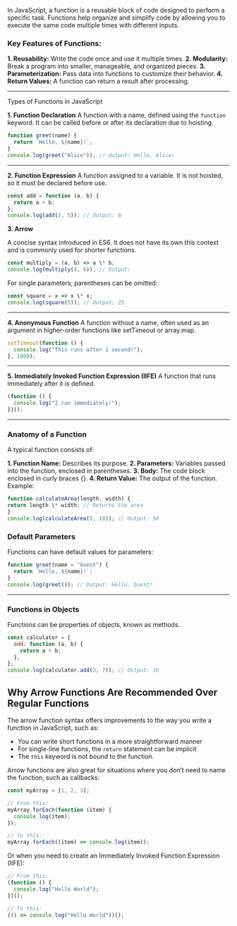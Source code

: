 In JavaScript, a function is a reusable block of code designed to perform a specific task. Functions help organize and simplify code by allowing you to execute the same code multiple times with different inputs.

### Key Features of Functions:

**1. Reusability:** Write the code once and use it multiple times.
**2. Modularity:** Break a program into smaller, manageable, and organized pieces.
**3. Parameterization:** Pass data into functions to customize their behavior.
**4. Return Values:** A function can return a result after processing.

---

Types of Functions in JavaScript

**1. Function Declaration**
A function with a name, defined using the `function` keyword. It can be called before or after its declaration due to hoisting.

```javascript
function greet(name) {
  return `Hello, ${name}!`;
}
console.log(greet("Alice")); // Output: Hello, Alice!
```

---

**2. Function Expression**
A function assigned to a variable. It is not hoisted, so it must be declared before use.

```javascript
const add = function (a, b) {
  return a + b;
};
console.log(add(3, 5)); // Output: 8
```

**3. Arrow**

A concise syntax introduced in ES6. It does not have its own this context and is commonly used for shorter functions.

```javascript
const multiply = (a, b) => a \* b;
console.log(multiply(4, 6)); // Output:
```

For single parameters, parentheses can be omitted:

```javascript
const square = x => x \* x;
console.log(square(5)); // Output: 25
```

---

**4. Anonymous Function**
A function without a name, often used as an argument in higher-order functions like setTimeout or array.map.

```javascript
setTimeout(function () {
  console.log("This runs after 1 second!");
}, 1000);
```

---

**5. Immediately Invoked Function Expression (IIFE)**
A function that runs immediately after it is defined.

```javascript
(function () {
  console.log("I run immediately!");
})();
```

---

### Anatomy of a Function

A typical function consists of:

**1. Function Name:** Describes its purpose.
**2. Parameters:** Variables passed into the function, enclosed in parentheses.
**3. Body:** The code block enclosed in curly braces {}.
**4. Return Value:** The output of the function.
Example:

```javascript
function calculateArea(length, width) {
return length \* width; // Returns the area
}
console.log(calculateArea(5, 10)); // Output: 50
```

### Default Parameters

Functions can have default values for parameters:

```javascript
function greet(name = "Guest") {
  return `Hello, ${name}!`;
}
console.log(greet()); // Output: Hello, Guest!
```

---

### Functions in Objects

Functions can be properties of objects, known as methods.

```javascript
const calculator = {
  add: function (a, b) {
    return a + b;
  },
};
console.log(calculator.add(3, 7)); // Output: 10
```

## Why Arrow Functions Are Recommended Over Regular Functions

The arrow function syntax offers improvements to the way you write a function in JavaScript, such as:

- You can write short functions in a more straightforward manner
- For single-line functions, the `return` statement can be implicit
- The `this` keyword is not bound to the function.

Arrow functions are also great for situations where you don’t need to name the function, such as callbacks:

```javascript
const myArray = [1, 2, 3];

// From this:
myArray.forEach(function (item) {
  console.log(item);
});

// To this:
myArray.forEach((item) => console.log(item));
```

Or when you need to create an Immediately Invoked Function Expression (IIFE):

```javascript
// From this:
(function () {
  console.log("Hello World");
})();

// To this:
(() => console.log("Hello World"))();
```
